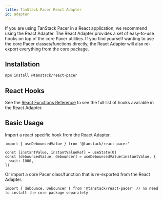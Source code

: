 ```yaml
---
title: TanStack Pacer React Adapter
id: adapter
---
```


If you are using TanStack Pacer in a React application, we recommend using the React Adapter. The React Adapter provides a set of easy-to-use hooks on top of the core Pacer utilities. If you find yourself wanting to use the core Pacer classes/functions directly, the React Adapter will also re-export everything from the core package.

## Installation

```sh
npm install @tanstack/react-pacer
```

## React Hooks

See the [React Functions Reference](../reference/index.md) to see the full list of hooks available in the React Adapter.

## Basic Usage

Import a react specific hook from the React Adapter.

```tsx
import { useDebouncedValue } from '@tanstack/react-pacer'

const [instantValue, instantValueRef] = useState(0)
const [debouncedValue, debouncer] = useDebouncedValue(instantValue, {
  wait: 1000,
})
```

Or import a core Pacer class/function that is re-exported from the React Adapter.

```tsx
import { debounce, Debouncer } from '@tanstack/react-pacer' // no need to install the core package separately
```

